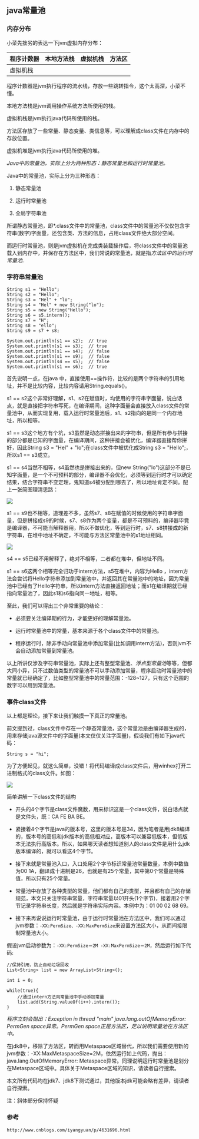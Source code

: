## java常量池

### 内存分布

小菜先拙劣的表达一下jvm虚拟内存分布：

| 程序计数器 | 本地方法栈 | 虚拟机栈 | 方法区 |
|-------|-------|------|-----|
| 虚拟机栈 |

程序计数器是jvm执行程序的流水线，存放一些跳转指令，这个太高深，小菜不懂。

本地方法栈是jvm调用操作系统方法所使用的栈。

虚拟机栈是jvm执行java代码所使用的栈。

方法区存放了一些常量、静态变量、类信息等，可以理解成class文件在内存中的存放位置。

虚拟机堆是jvm执行java代码所使用的堆。

*Java中的常量池，实际上分为两种形态：静态常量池和运行时常量池。*

Java中的常量池，实际上分为三种形态：

1. 静态常量池

2. 运行时常量池

3. 全局字符串池

所谓静态常量池，即*.class文件中的常量池，class文件中的常量池不仅仅包含字符串(数字)字面量，还包含类、方法的信息，占用class文件绝大部分空间。

而运行时常量池，则是jvm虚拟机在完成类装载操作后，将class文件中的常量池载入到内存中，并保存在方法区中，我们常说的常量池，就是指*方法区中的运行时常量池*.

### 字符串常量池

```
String s1 = "Hello";
String s2 = "Hello";
String s3 = "Hel" + "lo";
String s4 = "Hel" + new String("lo");
String s5 = new String("Hello");
String s6 = s5.intern();
String s7 = "H";
String s8 = "ello";
String s9 = s7 + s8;
          
System.out.println(s1 == s2);  // true
System.out.println(s1 == s3);  // true
System.out.println(s1 == s4);  // false
System.out.println(s1 == s9);  // false
System.out.println(s4 == s5);  // false
System.out.println(s1 == s6);  // true
```

首先说明一点，在java 中，直接使用==操作符，比较的是两个字符串的引用地址，并不是比较内容，比较内容请用String.equals()。

s1 == s2这个非常好理解，s1、s2在赋值时，均使用的字符串字面量，说白话点，就是直接把字符串写死，在编译期间，这种字面量会直接放入class文件的常量池中，从而实现复用，载入运行时常量池后，s1、s2指向的是同一个内存地址，所以相等。

s1 == s3这个地方有个坑，s3虽然是动态拼接出来的字符串，但是所有参与拼接的部分都是已知的字面量，在编译期间，这种拼接会被优化，编译器直接帮你拼好，因此String s3 = "Hel" + "lo";在class文件中被优化成String s3 = "Hello";，所以s1 == s3成立。

s1 == s4当然不相等，s4虽然也是拼接出来的，但new String("lo")这部分不是已知字面量，是一个不可预料的部分，编译器不会优化，必须等到运行时才可以确定结果，结合字符串不变定理，鬼知道s4被分配到哪去了，所以地址肯定不同。配上一张简图理清思路：

![](./img/java_jvm_2.jpg)

s1 == s9也不相等，道理差不多，虽然s7、s8在赋值的时候使用的字符串字面量，但是拼接成s9的时候，s7、s8作为两个变量，都是不可预料的，编译器毕竟是编译器，不可能当解释器用，所以不做优化，等到运行时，s7、s8拼接成的新字符串，在堆中地址不确定，不可能与方法区常量池中的s1地址相同。

![](./img/java_jvm_3.png)

s4 == s5已经不用解释了，绝对不相等，二者都在堆中，但地址不同。

s1 == s6这两个相等完全归功于intern方法，s5在堆中，内容为Hello ，intern方法会尝试将Hello字符串添加到常量池中，并返回其在常量池中的地址，因为常量池中已经有了Hello字符串，所以intern方法直接返回地址；而s1在编译期就已经指向常量池了，因此s1和s6指向同一地址，相等。

至此，我们可以得出三个非常重要的结论：

- 必须要关注编译期的行为，才能更好的理解常量池。

- 运行时常量池中的常量，基本来源于各个class文件中的常量池。

- 程序运行时，除非手动向常量池中添加常量(比如调用intern方法)，否则jvm不会自动添加常量到常量池。

以上所讲仅涉及字符串常量池，实际上还有整型常量池、*浮点型常量池*等等，但都大同小异，只不过数值类型的常量池不可以手动添加常量，程序启动时常量池中的常量就已经确定了，比如整型常量池中的常量范围：-128~127，只有这个范围的数字可以用到常量池。

### 事件class文件

以上都是理论，接下来让我们触摸一下真正的常量池。

前文提到过，class文件中存在一个静态常量池，这个常量池是由编译器生成的，用来存储java源文件中的字面量(本文仅仅关注字面量)，假设我们有如下java代码：

`String s = "hi";`

为了方便起见，就这么简单，没错！将代码编译成class文件后，用winhex打开二进制格式的class文件。如图：

![](./img/java_jvm_4.png)


简单讲解一下class文件的结构

- 开头的4个字节是class文件魔数，用来标识这是一个class文件，说白话点就是文件头，既：CA FE BA BE。

- 紧接着4个字节是java的版本号，这里的版本号是34，因为笔者是用jdk8编译的，版本号的高低和jdk版本的高低相对应，高版本可以兼容低版本，但低版本无法执行高版本。所以，如果哪天读者想知道别人的class文件是用什么jdk版本编译的，就可以看这4个字节。

- 接下来就是常量池入口，入口处用2个字节标识常量池常量数量，本例中数值为00 1A，翻译成十进制是26，也就是有25个常量，其中第0个常量是特殊值，所以只有25个常量。

- 常量池中存放了各种类型的常量，他们都有自己的类型，并且都有自己的存储规范，本文只关注字符串常量，字符串常量以01开头(1个字节)，接着用2个字节记录字符串长度，然后就是字符串实际内容。本例中为：01 00 02 68 69。

- 接下来再说说运行时常量池，由于运行时常量池在方法区中，我们可以通过jvm参数：`-XX:PermSize、-XX:MaxPermSize`来设置方法区大小，从而间接限制常量池大小。

假设jvm启动参数为：`-XX:PermSize＝2M -XX:MaxPermSize＝2M`，然后运行如下代码:

```
//保持引用，防止自动垃圾回收
List<String> list = new ArrayList<String>();
        
int i = 0;
        
while(true){
    //通过intern方法向常量池中手动添加常量
    list.add(String.valueOf(i++).intern());
}
```

*程序立刻会抛出：Exception in thread "main" java.lang.outOfMemoryError: PermGen space异常。PermGen space正是方法区，足以说明常量池在方法区中。*

在jdk8中，移除了方法区，转而用Metaspace区域替代，所以我们需要使用新的jvm参数：-XX:MaxMetaspaceSize=2M，依然运行如上代码，抛出：java.lang.OutOfMemoryError: Metaspace异常。同理说明运行时常量池是划分在Metaspace区域中。具体关于Metaspace区域的知识，请读者自行搜索。

本文所有代码均在jdk7、jdk8下测试通过，其他版本jdk可能会略有差异，请读者自行探索。

注：斜体部分保持怀疑

### 参考

`http://www.cnblogs.com/iyangyuan/p/4631696.html`
